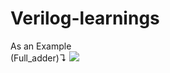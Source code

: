 # Verilog-learnings
As an Example<br>
(Full_adder)↴
 <img src="https://cdn.discordapp.com/attachments/830664223259885621/1063765204355260427/image.png" />
